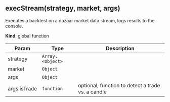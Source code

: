 <a name="execStream"></a>

## execStream(strategy, market, args)
Executes a backtest on a dazaar market data stream, logs results to the
console.

**Kind**: global function  

| Param | Type | Description |
| --- | --- | --- |
| strategy | <code>Array.&lt;Object&gt;</code> |  |
| market | <code>Object</code> |  |
| args | <code>Object</code> |  |
| args.isTrade | <code>function</code> | optional, function to detect a trade vs. a candle |

